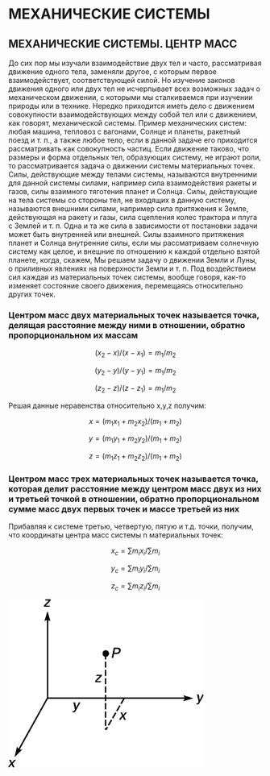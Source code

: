 # __МЕХАНИЧЕСКИЕ СИСТЕМЫ__

## __МЕХАНИЧЕСКИЕ СИСТЕМЫ. ЦЕНТР МАСС__

До сих пор мы изучали взаимодействие двух тел и часто, рассматривая движение одного тела, заменяли другое, с которым первое взаимодействует, соответствующей силой. Но изучение законов
движения одного или двух тел не исчерпывает всех возможных задач о механическом движении, с которыми мы сталкиваемся при изучении природы или в технике. Нередко приходится иметь дело
с движением совокупности взаимодействующих между собой тел или с движением, как говорят, механической системы. Пример механических систем: любая машина, тепловоз с вагонами, Солнце
и планеты, ракетный поезд и т. п., а также любое тело, если в данной задаче его приходится рассматривать как совокупность частиц.
Если движение таково, что размеры и форма отдельных тел, образующих систему, не играют роли, то рассматривается задача о
движении системы материальных точек. Силы, действующие между телами системы, называются внутренними для данной системы силами, например сила взаимодействия ракеты и газов, силы взаимного тяготения планет и Солнца.
Силы, действующие на тела системы со стороны тел, не входящих в данную систему, называются внешними силами, например
сила притяжения к Земле, действующая на ракету и газы, сила сцепления колес трактора и плуга с Землей и т. п. Одна и та же сила в
зависимости от постановки задачи может быть внутренней или внешней. Силы взаимного притяжения планет и Солнца внутренние силы, если мы рассматриваем солнечную систему как целое, и внешние по отношению к каждой отдельно взятой планете, когда, скажем,
Мы решаем задачу о движении Земли и Луны, о приливных явлениях на поверхности Земли и т. п. Под воздействием сил каждая из материальных точек системы,
вообще говоря, как-то изменяет состояние своего движения, перемещаясь относительно других точек.


### __Центром масс двух материальных точек называется точка, делящая расстояние между ними в отношении, обратно пропорциональном их массам__

$$ (x_{2}-x)/(x-x_{1})=m_{1}/m_{2} $$

$$ (y_{2}-y)/(y-y_{1})=m_{1}/m_{2} $$

$$ (z_{2}-z)/(z-z_{1})=m_{1}/m_{2} $$

Решая данные неравенства относительно x,y,z получим:

$$ x=(m_{1}x_{1}+m_{2}x_{2})/(m_{1}+m_{2}) $$

$$ y=(m_{1}y_{1}+m_{2}y_{2})/(m_{1}+m_{2}) $$

$$ z=(m_{1}z_{1}+m_{2}z_{2})/(m_{1}+m_{2}) $$

### __Центром масс трех материальных точек называется точка, которая делит расстояние между центром масс двух из них и третьей точкой в отношении, обратно пропорциональном сумме масс двух первых точек и массе третьей из них__

Прибавляя к системе третью, четвертую, пятую и т.д. точки, получим, что координаты центра масс системы n материальных точек: 

 $$ x_{c}= \sum m_ix_i/\sum m_i $$ 

 $$ y_{c}= \sum m_iy_i/\sum m_i $$ 

 $$ z_{c}= \sum m_iz_i/\sum m_i $$ 

![](./ima/МС.gif)